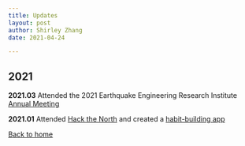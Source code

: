 ```yaml
---
title: Updates
layout: post
author: Shirley Zhang
date: 2021-04-24

---
```


## 2021

**2021.03** Attended the 2021 Earthquake Engineering Research Institute <a href="https://matchboxvirtual.com/eeri-annual-meeting-2021/">Annual Meeting</a>

**2021.01** Attended <a href="https://hackthenorth.com/">Hack the North</a> and created a <a href="https://devpost.com/software/treecosystem">habit-building app</a>


[Back to home](/)